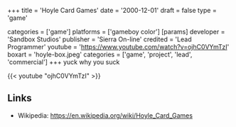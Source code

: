 +++
title = 'Hoyle Card Games'
date = '2000-12-01'
draft = false
type = 'game'

categories = ['game']
platforms = ['gameboy color']
[params]
  developer = 'Sandbox Studios'
  publisher = 'Sierra On-line'
  credited = 'Lead Programmer'
  youtube = 'https://www.youtube.com/watch?v=ojhC0VYmTzI'
  boxart = 'hoyle-box.jpeg'
categories = ['game', 'project', 'lead', 'commercial']
+++
yuck why you suck

{{< youtube "ojhC0VYmTzI" >}}

## Links

* Wikipedia: <https://en.wikipedia.org/wiki/Hoyle_Card_Games>
